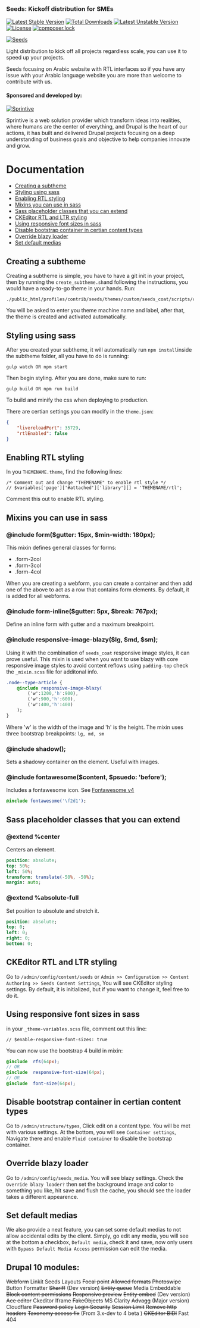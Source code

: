 ### Seeds: Kickoff distribution for SMEs
[![Latest Stable Version](https://poser.pugx.org/sprintive/seeds/v/stable)](https://packagist.org/packages/sprintive/seeds) [![Total Downloads](https://poser.pugx.org/sprintive/seeds/downloads)](https://packagist.org/packages/sprintive/seeds) [![Latest Unstable Version](https://poser.pugx.org/sprintive/seeds/v/unstable)](https://packagist.org/packages/sprintive/seeds) [![License](https://poser.pugx.org/sprintive/seeds/license)](https://packagist.org/packages/sprintive/seeds) [![composer.lock](https://poser.pugx.org/sprintive/seeds/composerlock)](https://packagist.org/packages/sprintive/seeds)

[![Seeds](https://www.drupal.org/files/styles/grid-3-2x/public/project-images/screenshot_375.png?itok=fCIrtWGf)](https://www.drupal.org/project/seeds)

Light distribution to kick off all projects regardless scale, you can use it to speed up your projects.

Seeds focusing on Arabic website with RTL interfaces so if you have any issue with your Arabic language website you are more than welcome to contribute with us.

#### Sponsored and developed by:

[![Sprintive](https://www.drupal.org/files/styles/grid-3/public/drupal_4.png?itok=FXajfgGW)](http://sprintive.com)

Sprintive is a web solution provider which transform ideas into realities, where humans are the center of everything, and Drupal is the heart of our actions, it has built and delivered Drupal projects focusing on a deep understanding of business goals and objective to help companies innovate and grow.

# Documentation
- [Creating a subtheme](#markdown-header-creating-a-subtheme)
- [Styling using sass](#markdown-header-styling-using-sass)
- [Enabling RTL styling](#markdown-header-enabling-rtl-styling)
- [Mixins you can use in sass](#markdown-header-mixins-you-can-use-in-sass)
- [Sass placeholder classes that you can extend](#markdown-header-sass-placeholder-classes-that-you-can-extend)
- [CKEditor RTL and LTR styling](#markdown-header-ckeditor-rtl-and-ltr-styling)
- [Using responsive font sizes in sass](#markdown-header-using-responsive-font-sizes-in-sass)
- [Disable bootstrap container in certian content types](#markdown-header-disable-bootstrap-container-in-certian-content-types)
- [Override blazy loader](#markdown-header-override-blazy-loader)
- [Set default medias](#markdown-header-set-default-medias)

## Creating a subtheme
Creating a subtheme is simple, you have to have a git init in your project, then by running the `create_subtheme.sh`and following the instructions, you would have a ready-to-go theme in your hands. Run:
```
./public_html/profiles/contrib/seeds/themes/custom/seeds_coat/scripts/create_subtheme.sh
```
You will be asked to enter you theme machine name and label, after that, the theme is created and activated automatically.

## Styling using sass
After you created your subtheme, it will automatically run `npm install`inside the subtheme folder, all you have to do is running:
```
gulp watch OR npm start
```
Then begin styling. After you are done, make sure to run:
```
gulp build OR npm run build
```
To build and minify the css when deploying to production.

There are certian settings you can modify in the `theme.json`:
```json
{
	"livereloadPort": 35729,
	"rtlEnabled": false
}
```

## Enabling RTL styling
In you `THEMENAME.theme`, find the following lines:
```
/* Comment out and change "THEMENAME" to enable rtl style */
// $variables['page']['#attached']['library'][] = 'THEMENAME/rtl';
```
Comment this out to enable RTL styling.
## Mixins you can use in sass
### @include form($gutter: 15px, $min-width: 180px);
This mixin defines general classes for forms:
- .form-2col
- .form-3col
- .form-4col

When you are creating a webform, you can create a container and then add one of the above to act as a row that contains form elements.
By default, it is added for all webforms.

### @include form-inline($gutter: 5px, $break: 767px);
Define an inline form with gutter and a maximum breakpoint.

### @include responsive-image-blazy($lg, $md, $sm);
Using it with the combination of `seeds_coat` responsive image styles, it can prove useful. This mixin is used when you want to use blazy with core responsive image styles
to avoid content reflows using `padding-top` check the `_mixin.scss` file for additonal info.

```sass
.node--type-article {
	@include responsive-image-blazy(
		('w':1200,'h':900),
		('w':900,'h':600),
		('w':400,'h':400)
	);
}

```
Where 'w' is the width of the image and 'h' is the height. The mixin uses three bootstrap breakpoints: `lg, md, sm`

### @include shadow();
Sets a shadowy container on the element. Useful with images.
### @include fontawesome($content, $psuedo: 'before');
Includes a fontawesome icon. See [Fontawesome v4](https://fontawesome.com/v4.7.0/)

```sass
@include fontawesome('\f2d1');
```

## Sass placeholder classes that you can extend
### @extend %center
Centers an element.
```sass
position: absolute;
top: 50%;
left: 50%;
transform: translate(-50%, -50%);
margin: auto;
```
### @extend %absolute-full
Set position to absolute and stretch it.
```sass
position: absolute;
top: 0;
left: 0;
right: 0;
bottom: 0;
```
## CKEditor RTL and LTR styling
Go to `/admin/config/content/seeds` or `Admin >> Configuration >> Content Authoring >> Seeds Content Settings`, You will see CKEditor styling settings. By default, it is initialized, but if you want to change it, feel free to do it.

## Using responsive font sizes in sass
in your `_theme-variables.scss` file, comment out this line:
```
// $enable-responsive-font-sizes: true
```
You can now use the bootstrap 4 build in mixin:
```sass
@include  rfs(64px);
// OR
@include  responsive-font-size(64px);
// OR
@include  font-size(64px);
```
## Disable bootstrap container in certian content types
Go to `/admin/structure/types`, Click edit on a content type. You will be met with various settings. At the bottom, you will see `Container settings`, Navigate there and enable `Fluid container` to disable the bootstrap container.

## Override blazy loader
Go to `/admin/config/seeds_media`. You will see blazy settings.  Check the `Override blazy loader?` then set the background image and color to something you like, hit save and flush the cache, you should see the loader takes a different appearence.
## Set default medias
We also provide a neat feature, you can set some default medias to not allow accidental edits by the client. Simply, go edit any media, you will see at the bottom a checkbox, `Default media`, check it and save, now only users with `Bypass Default Media Access` permission can edit the media.

## Drupal 10 modules:

~~Webform~~
Linkit
Seeds Layouts
~~Focal point~~
~~Allowed formats~~
~~Photoswipe~~
Button Formatter
~~Shariff~~ (Dev version)
~~Entity queue~~
Media Embeddable
~~Block content permissions~~
~~Responsive preview~~
~~Entity embed~~ (Dev version)
~~Ace editor~~
Ckeditor Iframe
~~FakeObjects~~
MS Clarity
~~Advagg~~ (Major version)
Cloudflare
~~Password policy~~
~~Login Security~~
~~Session Limit~~
~~Remove http headers~~
~~Taxonomy access fix~~ (From 3.x-dev to 4 beta )
~~CKEditor BIDI~~
Fast 404